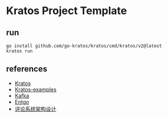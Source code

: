 # Kratos Project Template

## run
```
go install github.com/go-kratos/kratos/cmd/kratos/v2@latest
kratos run
```

## references

- [Kratos](https://go-kratos.dev/)
- [Kratos-examples](https://github.com/go-kratos/examples)
- [Kafka](https://kafka.apache.org/)
- [Entgo](https://entgo.io/)
- [评论系统架构设计](https://juejin.cn/post/6907187734696165389)
